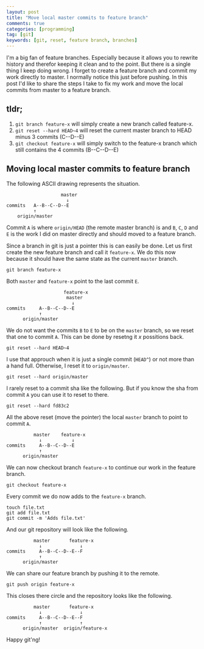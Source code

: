 ```yaml
---
layout: post
title: "Move local master commits to feature branch"
comments: true
categories: [programming]
tag: [git]
keywords: [git, reset, feature branch, branches]
---
```


I'm a big fan of feature branches. Especially because it allows you to rewrite history and therefor keeping it clean and to the point. But there is a single thing I keep doing wrong. I forget to create a feature branch and commit my work directly to master. I normally notice this just before pushing. In this post I'd like to share the steps I take to fix my work and move the local commits from master to a feature branch.

## tldr;

1. `git branch feature-x` will simply create a new branch called feature-x.
2. `git reset --hard HEAD~4` will reset the current master branch to HEAD minus 3 commits (C--D--E)
3. `git checkout feature-x` will simply switch to the feature-x branch which still contains the 4 commits (B--C--D--E)

## Moving local master commits to feature branch

The following ASCII drawing represents the situation.

                        master
                          ↓
    commits   A--B--C--D--E
              ↑
        origin/master

Commit `A` is where `origin/HEAD` (the remote master branch) is and `B`, `C`, `D` and `E` is the work I did on master directly and should moved to a feature branch.

Since a branch in git is just a pointer this is can easily be done. Let us first create the new feature branch and call it `feature-x`. We do this now because it should have the same state as the current `master` branch.

    git branch feature-x

Both `master` and `feature-x` point to the last commit `E`.

                         feature-x
                          master
                            ↓
    commits     A--B--C--D--E
                ↑
          origin/master

We do not want the commits `B` to `E` to be on the `master` branch, so we reset that one to commit `A`. This can be done by resetng it _x_ possitions back.

    git reset --hard HEAD~4

I use that approuch when it is just a single commit (`HEAD^`) or not more than a hand full. Otherwise, I reset it to `origin/master`.

    git reset --hard origin/master

I rarely reset to a commit sha like the following. But if you know the sha from commit `A` you can use it to reset to there.

    git reset --hard fd83c2

All the above reset (move the pointer) the local `master` branch to point to commit `A`.

              master    feature-x
                ↓           ↓
    commits     A--B--C--D--E
                ↑
          origin/master

We can now checkout branch `feature-x` to continue our work in the feature branch.

    git checkout feature-x

Every commit we do now adds to the `feature-x` branch.

    touch file.txt
    git add file.txt
    git commit -m 'Adds file.txt'

And our git repository will look like the following.

              master       feature-x
                ↓              ↓
    commits     A--B--C--D--E--F
                ↑
          origin/master

We can share our feature branch by pushing it to the remote.

    git push origin feature-x

This closes there circle and the repository looks like the following.

              master       feature-x
                ↓              ↓
    commits     A--B--C--D--E--F
                ↑              ↑
          origin/master  origin/feature-x

Happy git'ng!
